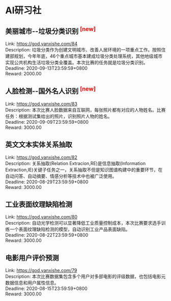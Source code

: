 # AI研习社



## 美丽城市--垃圾分类识别 <sup style="color:red">[new]<sup>  

Link: https://god.yanxishe.com/84  
Description: 垃圾分类作为创建文明城市、改善人居环境的一项重点工作。按照住建部规划，今年年底，46个重点城市基本建成垃圾分类处理系统，其他地级城市实现公共机构生活垃圾分类全覆盖。本次比赛的任务就是垃圾分类识别。  
Deadline: 2020-09-13T23:59:59+0800  
Reward: 2000.00  


## 人脸检测--国外名人识别 <sup style="color:red">[new]<sup>  

Link: https://god.yanxishe.com/83  
Description: 本次比赛人脸数据来自互联网，每张照片都有对应的人物姓名。比赛任务：根据测试集给出的照片，识别照片人物的姓名。  
Deadline: 2020-09-09T23:59:59+0800  
Reward: 3000.00  


## 英文文本实体关系抽取

Link: https://god.yanxishe.com/82  
Description: 关系抽取(Relation Extracion,RE)是信息抽取(Information Extraction,IE)关键子任务之一，关系抽取不但是知识图谱构建中的重要环节，在自动问答、自动摘要、情感分析等技术中也被广泛使用。  
Deadline: 2020-08-29T23:59:59+0800  
Reward: 3000.00  


## 工业表面纹理缺陷检测

Link: https://god.yanxishe.com/80  
Description: 自动光学检测可以显著降低工业质量控制成本，本次比赛要求选手训练一个表面纹理缺陷检测的模型，自动识别工业产品表面缺陷。  
Deadline: 2020-08-22T23:59:59+0800  
Reward: 3000.00  


## 电影用户评价预测

Link: https://god.yanxishe.com/79  
Description: 本次比赛数据集包含多个用户对多部电影的评级数据，也包括电影元数据信息和用户属性信息。  
Deadline: 2020-08-15T23:59:59+0800  
Reward: 3000.00  

